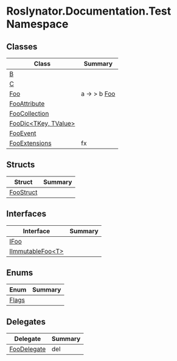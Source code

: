 # Roslynator\.Documentation\.Test Namespace

## Classes

| Class | Summary |
| ----- | ------- |
| [B](B/README.md) | |
| [C](C/README.md) | |
| [Foo](Foo/README.md) | a → > b [Foo](Foo/README.md) |
| [FooAttribute](FooAttribute/README.md) | |
| [FooCollection](FooCollection/README.md) | |
| [FooDic\<TKey, TValue>](FooDic-2/README.md) | |
| [FooEvent](FooEvent/README.md) | |
| [FooExtensions](FooExtensions/README.md) | fx |

## Structs

| Struct | Summary |
| ------ | ------- |
| [FooStruct](FooStruct/README.md) | |

## Interfaces

| Interface | Summary |
| --------- | ------- |
| [IFoo](IFoo/README.md) | |
| [IImmutableFoo\<T>](IImmutableFoo-1/README.md) | |

## Enums

| Enum | Summary |
| ---- | ------- |
| [Flags](Flags/README.md) | |

## Delegates

| Delegate | Summary |
| -------- | ------- |
| [FooDelegate](FooDelegate/README.md) | del |

